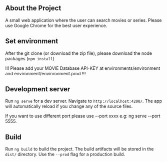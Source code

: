 ## About the Project

A small web application where the user can search movies or series. Please use Google Chrome for the best user experience.

## Set environment

After the  git clone (or download the zip file), please download the node packages (`npm install`)

!!! Please add your MOVIE Database API-KEY at environments/environment and environment/envinronment.prod !!!

## Development server

Run `ng serve` for a dev server. Navigate to `http://localhost:4200/`. The app will automatically reload if you change any of the source files.

If you want to use different port please use --port xxxx  e.g: ng serve --port 5555.

## Build

Run `ng build` to build the project. The build artifacts will be stored in the `dist/` directory. Use the `--prod` flag for a production build.
